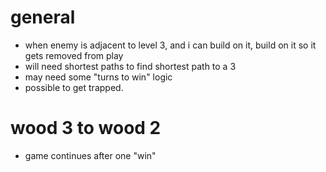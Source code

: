 # general

- when enemy is adjacent to level 3, and i can build on it, build on it so it gets removed from play
- will need shortest paths to find shortest path to a 3
- may need some "turns to win" logic
- possible to get trapped.

# wood 3 to wood 2

- game continues after one "win"